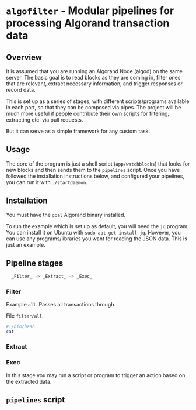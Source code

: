 # `algofilter` - Modular pipelines for processing Algorand transaction data

## Overview

It is assumed that you are running an Algorand Node (algod) on the same server.
The basic goal is to read blocks as they are coming in, filter ones that are relevant, extract necessary information, and trigger responses or
record data.

This is set up as a series of stages, with different scripts/programs available in each part, so that they can be composed via pipes.
The project will be much more useful if people contribute their own scripts for filtering, extracting etc. via pull requests.

But it can serve as a simple framework for any custom task.

## Usage

The core of the program is just a shell script (`app/watchblocks`) that looks for new blocks and then sends them to the `pipelines` script.
Once you have followed the installation instructions below, and configured your pipelines, you can run it with `./startdaemon`.

## Installation

You must have the `goal` Algorand binary installed.

To run the example which is set up as default, you will need the `jq` program. 
You can install it on Ubuntu with `sudo apt-get install jq`.
However, you can use any programs/libraries you want for reading the JSON data. This is just an example.

## Pipeline stages

```sh
  _Filter_ -> _Extract_ -> _Exec_
```

### Filter

Example `all`. Passes all transactions through.

File `filter/all`.

```sh
#!/bin/bash
cat
```


### Extract

### Exec

In this stage you may run a script or program to trigger an action based on the extracted data.


## `pipelines` script

